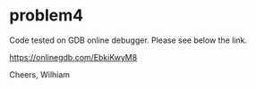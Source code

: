 # problem4

Code tested on GDB online debugger. Please see below the link.

https://onlinegdb.com/EbkiKwyM8

Cheers,
Wilhiam

